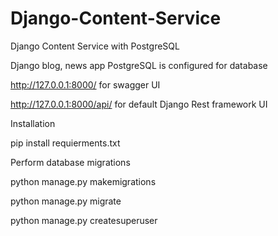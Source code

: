 # Django-Content-Service
Django Content Service with PostgreSQL

Django blog, news app
PostgreSQL is configured for database

http://127.0.0.1:8000/ for swagger UI

http://127.0.0.1:8000/api/ for default Django Rest framework UI


Installation 

pip install requierments.txt

Perform database migrations

python manage.py makemigrations


python manage.py migrate


python manage.py createsuperuser





